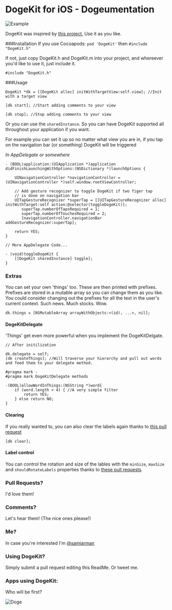 DogeKit for iOS - Dogeumentation
=======

![Example](http://i.imgur.com/wHyo2gn.png)


DogeKit was inspired by [this project.](http://visualidiot.com/articles/doge) Use it as you like. 

###Installation
If you use Cocoapods:
`pod 'DogeKit'`
then `#include "DogeKit.h"`

If not, just copy DogeKit.h and DogeKit.m into your project, and whereever you'd like to use it, just include it. 

	#include "DogeKit.h"


###Usage

```objc 
DogeKit *dk = [[DogeKit alloc] initWithTargetView:self.view]; //Init with a target view

[dk start]; //Start adding comments to your view

[dk stop]; //Stop adding comments to your view
```
	
Or you can use the `sharedInstance`. So you can have DogeKit supported all throughout your application if you want.

For example you can set it up so no matter what view you are in, if you tap on the navigation bar (or something) DogeKit will be triggered

*In AppDelegate or somewhere*


```objc
- (BOOL)application:(UIApplication *)application didFinishLaunchingWithOptions:(NSDictionary *)launchOptions {
	
	UINavigationController *navigationController = (UINavigationController *)self.window.rootViewController;
	
	// Add gesture recognizer to toggle DogeKit if two figer tap 
	// is done on navigation bar
	UITapGestureRecognizer *superTap = [[UITapGestureRecognizer alloc] initWithTarget:self action:@selector(toggleDogeKit)];
       superTap.numberOfTapsRequired = 1;
       superTap.numberOfTouchesRequired = 2;
       [navigationController.navigationBar addGestureRecognizer:superTap];
       
	return YES;
}

// More AppDelegate Code...

- (void)toggleDogeKit {
    [[DogeKit sharedInstance] toggle];
}	
```

### Extras
You can set your own 'things' too. These are then printed with prefixes. Prefixes are stored in a mutable array so you can change them as you like. You could consider changing out the prefixes for all the text in the user's current context. Such news. Much stocks. Wow. 

```objc
dk.things = [NSMutableArray arrayWithObjects:<(id), ...>, nil];
``` 
#### DogeKitDelegate

'Things' get even more powerful when you implement the DogeKitDelgate.

```objc
// After initilization

dk.delegate = self;
[dk createThings]; //Will traverse your hierarchy and pull out words and feed them to your delegate method.

#pragma mark -
#pragma mark DogeKitDelegate methods

-(BOOL)allowWordInThings:(NSString *)word{
    if (word.length > 4) { //A very simple filter
        return YES;
    } else return NO;
}
```

#### Clearing
If you really wanted to, you can also clear the labels again thanks to [this pull request](https://github.com/samjarman/DogeKit/pull/1)

```objc
[dk clear];
```

#### Label control
You can control the rotation and size of the lables with the `minSize`, `maxSize` and `shouldRotateLabels` properties thanks to [these pull requests](https://github.com/samjarman/DogeKit/pulls/fjcaetano).



### Pull Requests? 
I'd love them!

### Comments?
Let's hear them! (The nice ones please!)


### Me? 
In case you're interested I'm [@samjarman](http://twitter.com/samjarman)

### Using DogeKit?
Simply submit a pull request editing this ReadMe. Or tweet me. 

### Apps using DogeKit:
Who will be first?

![Doge](http://weknowmemes.com/generator/uploads/generated/g1387468120607223108.jpg)

